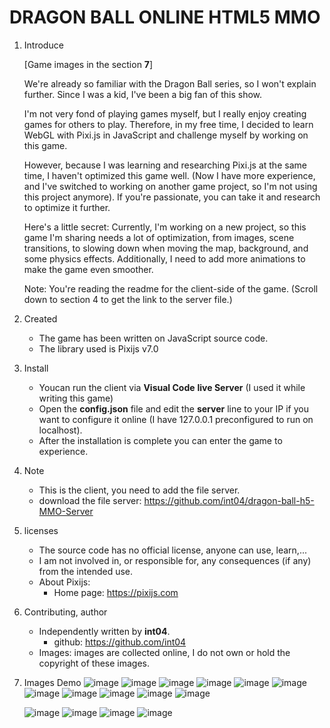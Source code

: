 # DRAGON BALL ONLINE HTML5 MMO

1. Introduce

     [Game images in the section **7**]

      We're already so familiar with the Dragon Ball series, so I won't explain further. Since I was a kid, I've been a big fan of this show.

      I'm not very fond of playing games myself, but I really enjoy creating games for others to play. Therefore, in my free time, I decided to learn WebGL with Pixi.js in JavaScript and challenge myself by working on this game.

    However, because I was learning and researching Pixi.js at the same time, I haven't optimized this game well. (Now I have more experience, and I've switched to working on another game project, so I'm not using this project anymore). If you're passionate, you can take it and research to optimize it further.

    Here's a little secret: Currently, I'm working on a new project, so this game I'm sharing needs a lot of optimization, from images, scene transitions, to slowing down when moving the map, background, and some physics effects. Additionally, I need to add more animations to make the game even smoother.

    Note: You're reading the readme for the client-side of the game. (Scroll down to section 4 to get the link to the server file.)

2. Created 
    - The game has been written on JavaScript source code.
    - The library used is Pixijs v7.0

3. Install

    -  Youcan run the client via **Visual Code** **live Server** (I used it while writing this game)
    -  Open the **config.json** file and edit the **server** line to your IP if you want to configure it online (I have 127.0.0.1 preconfigured to run on localhost).
    - After the installation is complete you can enter the game to experience.
4. Note
    - This is the client, you need to add the file server.
    - download the file server: https://github.com/int04/dragon-ball-h5-MMO-Server

5. licenses
    - The source code has no official license, anyone can use, learn,...
    - I am not involved in, or responsible for, any consequences (if any) from the intended use.
    - About Pixijs:
        + Home page: https://pixijs.com

6. Contributing, author
    - Independently written by **int04**.
         + github: https://github.com/int04
     - Images: images are collected online, I do not own or hold the copyright of these images.

7. Images Demo
![image](https://github.com/int04/dragon-ball-h5-MMO/assets/20983238/ca3ecc95-8149-4abe-84e6-c099ecee0cb8)
   ![image](https://github.com/int04/dragon-ball-h5-MMO/assets/20983238/9cc745fc-17f6-409f-a635-afde6e05181e)
   ![image](https://github.com/int04/dragon-ball-h5-MMO/assets/20983238/3617defb-dbee-403b-a6f5-81fc24f6aef0)
   ![image](https://github.com/int04/dragon-ball-h5-MMO/assets/20983238/0a169963-914f-45e6-bc91-6df39e33d8a9)
   ![image](https://github.com/int04/dragon-ball-h5-MMO/assets/20983238/3cf864af-037b-4e56-8cfe-ffcef0fc0f01)
   ![image](https://github.com/int04/dragon-ball-h5-MMO/assets/20983238/e4c35d73-7956-41cf-aeb0-4acb2a20fc09)
    ![image](https://github.com/int04/dragon-ball-h5-MMO/assets/20983238/b3806faf-82a5-4e6d-85c6-bfa1c1bb450d)
   ![image](https://github.com/int04/dragon-ball-h5-MMO/assets/20983238/7b7f6bb2-6490-4ead-85cc-38596a1e19c8)
   ![image](https://github.com/int04/dragon-ball-h5-MMO/assets/20983238/61fabe78-fd08-4685-bc62-4d48db16e9d3)
   ![image](https://github.com/int04/dragon-ball-h5-MMO/assets/20983238/bc3c5a57-85f5-4a0f-9151-88cb575fdec3)
   ![image](https://github.com/int04/dragon-ball-h5-MMO/assets/20983238/241ebae0-d726-42ec-827f-4d548c16f4e2)

    ![image](https://github.com/int04/dragon-ball-h5-MMO/assets/20983238/a689cb76-3485-4d68-86e5-71fad5ee3b21)
   ![image](https://github.com/int04/dragon-ball-h5-MMO/assets/20983238/37a60a13-fc8b-418d-9576-1c0597910452)
   ![image](https://github.com/int04/dragon-ball-h5-MMO/assets/20983238/bd3b5a13-2601-4ffe-9f24-11f4f54d154d)
   ![image](https://github.com/int04/dragon-ball-h5-MMO/assets/20983238/61ace608-b257-48a9-a8ca-5093721d371a)
